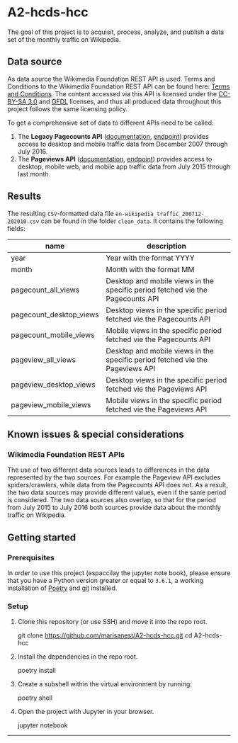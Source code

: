 # A2-hcds-hcc


The goal of this project is to acquisit, process, analyze, and publish a data set of the monthly traffic on Wikipedia. 


## Data source

As data source the Wikimedia Foundation REST API is used. Terms and Conditions to the Wikimedia Foundation REST API can be found here:
[Terms and Conditions][1]. The content accessed via this API is licensed under the [CC-BY-SA 3.0][2] and [GFDL][3] licenses, and thus all produced data throughout this project follows the same licensing policy.

To get a comprehensive set of data to different APIs need to be called:

1. The **Legacy Pagecounts API** ([documentation][4], [endpoint][5]) provides access to desktop and mobile traffic data from December 2007 through July 2016.
2. The **Pageviews API** ([documentation][6], [endpoint][7]) provides access to desktop, mobile web, and mobile app traffic data from July 2015 through last month.


## Results


The resulting `CSV`-formatted data file `en-wikipedia_traffic_200712-202010.csv` can be found in the folder `clean_data`. It contains the following fields:

| name | description |
|-------------------|-------------------|
| year | Year with the format YYYY |
| month | Month with the format MM |
| pagecount_all_views | Desktop and mobile views in the specific period fetched vie the Pagecounts API |
| pagecount_desktop_views | Desktop views in the specific period fetched vie the Pagecounts API |
| pagecount_mobile_views | Mobile views in the specific period fetched vie the Pagecounts API |
| pageview_all_views | Desktop and mobile views in the specific period fetched vie the Pageviews API |
| pageview_desktop_views | Desktop views in the specific period fetched vie the Pageviews API |
| pageview_mobile_views | Mobile views in the specific period fetched vie the Pageviews API |

    
## Known issues & special considerations

### Wikimedia Foundation REST APIs

The use of two different data sources leads to differences in the data represented by the two sources. For example the Pageview API excludes spiders/crawlers, while data from the Pagecounts API does not. As a result, the two data sources may provide different values, even if the same period is considered. The two data sources also overlap, so that for the period from July 2015 to July 2016 both sources provide data about the monthly traffic on Wikipedia. 
    

## Getting started


### Prerequisites

In order to use this project (espaccilay the jupyter note book), please ensure that you have a Python version greater or equal to `3.6.1`, a working installation of [Poetry][8] and [git][9] installed.


### Setup

1. Clone this repository (or use SSH) and move it into the repo root.

    git clone https://github.com/marisanest/A2-hcds-hcc.git
    cd A2-hcds-hcc

1. Install the dependencies in the repo root.

    poetry install

1. Create a subshell within the virtual environment by running:

    poetry shell

1. Open the project with Jupyter in your browser.

    jupyter notebook
    

----

[1]:https://www.mediawiki.org/wiki/Wikimedia_REST_API#Terms_and_conditions   
[2]:https://creativecommons.org/licenses/by-sa/3.0/
[3]:https://www.gnu.org/copyleft/fdl.html
[4]:https://wikitech.wikimedia.org/wiki/Analytics/AQS/Legacy_Pagecounts
[5]:https://wikimedia.org/api/rest_v1/#!/Pagecounts_data_(legacy)/get_metrics_legacy_pagecounts_aggregate_project_access_site_granularity_start_end
[6]:https://wikitech.wikimedia.org/wiki/Analytics/AQS/Pageviews
[7]:https://wikimedia.org/api/rest_v1/#!/Pageviews_data/get_metrics_pageviews_aggregate_project_access_agent_granularity_start_end
[8]:https://python-poetry.org/docs/
[9]:https://git-scm.com/book/en/v2/Getting-Started-Installing-Git
